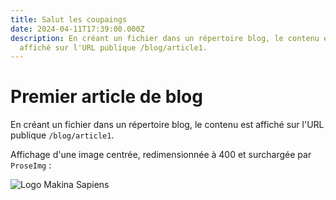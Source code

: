 ```yaml
---
title: Salut les coupaings
date: 2024-04-11T17:39:00.000Z
description: En créant un fichier dans un répertoire blog, le contenu est
  affiché sur l'URL publique /blog/article1.
---
```


# Premier article de blog

En créant un fichier dans un répertoire blog,
le contenu est affiché sur l'URL publique `/blog/article1`.

Affichage d'une image centrée, redimensionnée à 400 et surchargée par `ProseImg` :

![Logo Makina Sapiens](/makina_sapiens.png)
